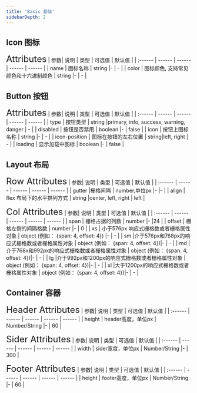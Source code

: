 ```yaml
---
title: 'Basic 基础'
sidebarDepth: 2
---
```

## Icon 图标
<ClientOnly>
  <simple-icon/>
<font size=5>Attributes</font>
| 参数| 说明 | 类型 | 可选值 | 默认值 |
| :------ | ------ | ------ | ------ | ------ |
| name | 图标名称 | string |- | - |
| color | 图标颜色, 支持常见颜色和十六进制颜色 | string |- | - |

</ClientOnly>



## Button 按钮
<ClientOnly>
  <simple-button/>
<font size=5>Attributes</font>
| 参数| 说明 | 类型 | 可选值 | 默认值 |
| :------ | ------ | ------ | ------ | ------ |
| type | 按钮类型 | string |primary, info, success, warning, danger | - |
| disabled | 按钮是否禁用 | boolean |- | false |
| icon | 按钮上图标名称 | string |- | - |
| icon-position | 图标在按钮的左右位置 | string|left, right  | - |
| loading | 显示加载中图标 | boolean |- | false |

</ClientOnly>


## Layout 布局
<ClientOnly>
  <simple-layout/>
<font size=5>Row Attributes</font>
| 参数| 说明 | 类型 | 可选值 | 默认值 |
| :------ | ------ | ------ | ------ | ------ |
| gutter |栅格间隔 | number,单位px |- |- |
| align | flex 布局下的水平排列方式 | string |center, left, right | left |

<font size=5>Col Attributes</font>
| 参数| 说明 | 类型 | 可选值 | 默认值 |
| :------ | ------ | ------ | ------ | ------ |
| span | 栅格占据的列数 | number |- |24 |
| offset | 栅格左侧的间隔格数 | number |- | 0 |
| xs | 小于576px 响应式栅格数或者栅格属性对象 | object (例如： {span: 4, offset: 4})	 |- | - |
| sm |介于576px和768px的响应式栅格数或者栅格属性对象 | object (例如： {span: 4, offset: 4})|-  | - |
| md |介于768x和992px的响应式栅格数或者栅格属性对象 | object (例如： {span: 4, offset: 4})|-  | - |
| lg |介于992px和1200px的响应式栅格数或者栅格属性对象 | object (例如： {span: 4, offset: 4})|-  | - |
| xl |大于1200px的响应式栅格数或者栅格属性对象 | object (例如： {span: 4, offset: 4})|-  | - |
</ClientOnly>

## Container 容器
<ClientOnly>
  <simple-container/>

<font size=5>Header Attributes</font>
| 参数| 说明 | 类型 | 可选值 | 默认值 |
| :------ | ------ | ------ | ------ | ------ |
| height | header高度，单位px | Number/String |- | 60 |

<font size=5>Sider Attributes</font>
| 参数| 说明 | 类型 | 可选值 | 默认值 |
| :------ | ------ | ------ | ------ | ------ |
| width | sider宽度，单位px | Number/String |- | 300 |

<font size=5>Footer Attributes</font>
| 参数| 说明 | 类型 | 可选值 | 默认值 |
| :------ | ------ | ------ | ------ | ------ |
| height | footer高度，单位px | Number/String |- | 60 |
</ClientOnly>